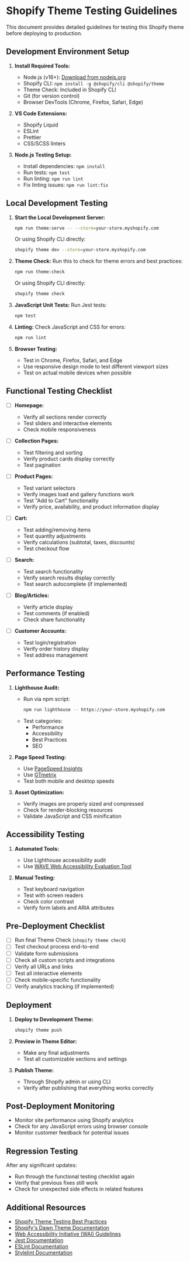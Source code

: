 # Shopify Theme Testing Guidelines

This document provides detailed guidelines for testing this Shopify theme before deploying to production.

## Development Environment Setup

1. **Install Required Tools:**
   - Node.js (v16+): [Download from nodejs.org](https://nodejs.org/)
   - Shopify CLI: `npm install -g @shopify/cli @shopify/theme`
   - Theme Check: Included in Shopify CLI
   - Git (for version control)
   - Browser DevTools (Chrome, Firefox, Safari, Edge)

2. **VS Code Extensions:**
   - Shopify Liquid
   - ESLint
   - Prettier
   - CSS/SCSS linters

3. **Node.js Testing Setup:**
   - Install dependencies: `npm install`
   - Run tests: `npm test`
   - Run linting: `npm run lint`
   - Fix linting issues: `npm run lint:fix`

## Local Development Testing

1. **Start the Local Development Server:**
   ```bash
   npm run theme:serve -- --store=your-store.myshopify.com
   ```
   Or using Shopify CLI directly:
   ```bash
   shopify theme dev --store=your-store.myshopify.com
   ```

2. **Theme Check:**
   Run this to check for theme errors and best practices:
   ```bash
   npm run theme:check
   ```
   Or using Shopify CLI directly:
   ```bash
   shopify theme check
   ```

3. **JavaScript Unit Tests:**
   Run Jest tests:
   ```bash
   npm test
   ```

4. **Linting:**
   Check JavaScript and CSS for errors:
   ```bash
   npm run lint
   ```

3. **Browser Testing:**
   - Test in Chrome, Firefox, Safari, and Edge
   - Use responsive design mode to test different viewport sizes
   - Test on actual mobile devices when possible

## Functional Testing Checklist

- [ ] **Homepage:**
  - Verify all sections render correctly
  - Test sliders and interactive elements
  - Check mobile responsiveness

- [ ] **Collection Pages:**
  - Test filtering and sorting
  - Verify product cards display correctly
  - Test pagination

- [ ] **Product Pages:**
  - Test variant selectors
  - Verify images load and gallery functions work
  - Test "Add to Cart" functionality
  - Verify price, availability, and product information display

- [ ] **Cart:**
  - Test adding/removing items
  - Test quantity adjustments
  - Verify calculations (subtotal, taxes, discounts)
  - Test checkout flow

- [ ] **Search:**
  - Test search functionality
  - Verify search results display correctly
  - Test search autocomplete (if implemented)

- [ ] **Blog/Articles:**
  - Verify article display
  - Test comments (if enabled)
  - Check share functionality

- [ ] **Customer Accounts:**
  - Test login/registration
  - Verify order history display
  - Test address management

## Performance Testing

1. **Lighthouse Audit:**
   - Run via npm script:
     ```bash
     npm run lighthouse -- https://your-store.myshopify.com
     ```
   - Test categories:
     - Performance
     - Accessibility
     - Best Practices
     - SEO

2. **Page Speed Testing:**
   - Use [PageSpeed Insights](https://pagespeed.web.dev/)
   - Use [GTmetrix](https://gtmetrix.com/)
   - Test both mobile and desktop speeds

3. **Asset Optimization:**
   - Verify images are properly sized and compressed
   - Check for render-blocking resources
   - Validate JavaScript and CSS minification

## Accessibility Testing

1. **Automated Tools:**
   - Use Lighthouse accessibility audit
   - Use [WAVE Web Accessibility Evaluation Tool](https://wave.webaim.org/)

2. **Manual Testing:**
   - Test keyboard navigation
   - Test with screen readers
   - Check color contrast
   - Verify form labels and ARIA attributes

## Pre-Deployment Checklist

- [ ] Run final Theme Check (`shopify theme check`)
- [ ] Test checkout process end-to-end
- [ ] Validate form submissions
- [ ] Check all custom scripts and integrations
- [ ] Verify all URLs and links
- [ ] Test all interactive elements
- [ ] Check mobile-specific functionality
- [ ] Verify analytics tracking (if implemented)

## Deployment

1. **Deploy to Development Theme:**
   ```bash
   shopify theme push
   ```

2. **Preview in Theme Editor:**
   - Make any final adjustments
   - Test all customizable sections and settings

3. **Publish Theme:**
   - Through Shopify admin or using CLI
   - Verify after publishing that everything works correctly

## Post-Deployment Monitoring

- Monitor site performance using Shopify analytics
- Check for any JavaScript errors using browser console
- Monitor customer feedback for potential issues

## Regression Testing

After any significant updates:
- Run through the functional testing checklist again
- Verify that previous fixes still work
- Check for unexpected side effects in related features

## Additional Resources

- [Shopify Theme Testing Best Practices](https://shopify.dev/themes/best-practices)
- [Shopify's Dawn Theme Documentation](https://shopify.dev/themes/tools/dawn)
- [Web Accessibility Initiative (WAI) Guidelines](https://www.w3.org/WAI/)
- [Jest Documentation](https://jestjs.io/docs/getting-started)
- [ESLint Documentation](https://eslint.org/docs/user-guide/)
- [Stylelint Documentation](https://stylelint.io/user-guide/)

